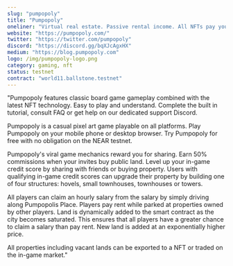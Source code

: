 ```yaml
---
slug: "pumpopoly"
title: "Pumpopoly"
oneliner: "Virtual real estate. Passive rental income. All NFTs pay you rent. 50% commission on invites. Level up to improve your land with buildings."
website: "https://pumpopoly.com/"
twitter: "https://twitter.com/pumpopoly"
discord: "https://discord.gg/bqXJcAgxHX"
medium: "https://blog.pumpopoly.com"
logo: /img/pumpopoly-logo.png
category: gaming, nft
status: testnet
contract: "world11.ballstone.testnet"
---
```


"Pumpopoly features classic board game gameplay combined with the latest NFT technology. Easy to play and understand. Complete the built in tutorial, consult FAQ or get help on our dedicated support Discord.

Pumpopoly is a casual pixel art game playable on all platforms. Play Pumpopoly on your mobile phone or desktop browser. Try Pumpopoly for free with no obligation on the NEAR testnet.

Pumpopoly's viral game mechanics reward you for sharing. Earn 50% commissions when your invites buy public land. Level up your in-game credit score by sharing with friends or buying property. Users with qualifying in-game credit scores can upgrade their property by building one of four structures: hovels, small townhouses, townhouses or towers.

All players can claim an hourly salary from the salary by simply driving along Pumpopolis Place. Players pay rent while parked at properties owned by other players. Land is dynamically added to the smart contract as the city becomes saturated. This ensures that all players have a greater chance to claim a salary than pay rent. New land is added at an exponentially higher price.

All properties including vacant lands can be exported to a NFT or traded on the in-game market."
